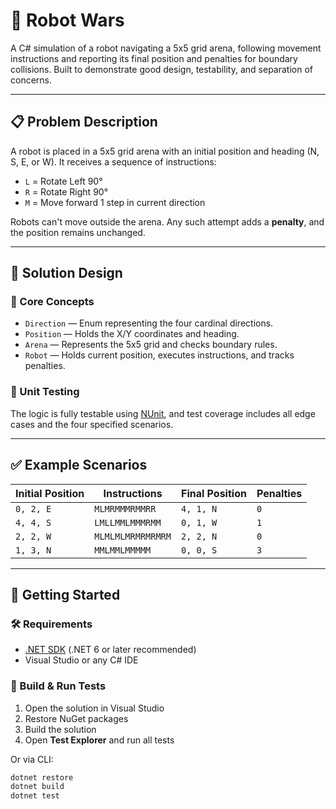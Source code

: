 # 🤖 Robot Wars

A C# simulation of a robot navigating a 5x5 grid arena, following movement instructions and reporting its final position and penalties for boundary collisions. Built to demonstrate good design, testability, and separation of concerns.

---

## 📋 Problem Description

A robot is placed in a 5x5 grid arena with an initial position and heading (N, S, E, or W). It receives a sequence of instructions:

- `L` = Rotate Left 90°
- `R` = Rotate Right 90°
- `M` = Move forward 1 step in current direction

Robots can't move outside the arena. Any such attempt adds a **penalty**, and the position remains unchanged.

---

## 🧠 Solution Design

### 🔧 Core Concepts

- `Direction` — Enum representing the four cardinal directions.
- `Position` — Holds the X/Y coordinates and heading.
- `Arena` — Represents the 5x5 grid and checks boundary rules.
- `Robot` — Holds current position, executes instructions, and tracks penalties.

### 🧪 Unit Testing

The logic is fully testable using [NUnit](https://nunit.org/), and test coverage includes all edge cases and the four specified scenarios.

---

## ✅ Example Scenarios

| Initial Position | Instructions         | Final Position | Penalties |
|------------------|----------------------|----------------|-----------|
| `0, 2, E`        | `MLMRMMMRMMRR`       | `4, 1, N`      | `0`       |
| `4, 4, S`        | `LMLLMMLMMMRMM`      | `0, 1, W`      | `1`       |
| `2, 2, W`        | `MLMLMLMRMRMRMRM`    | `2, 2, N`      | `0`       |
| `1, 3, N`        | `MMLMMLMMMMM`        | `0, 0, S`      | `3`       |

---

## 🚀 Getting Started

### 🛠 Requirements

- [.NET SDK](https://dotnet.microsoft.com/download) (.NET 6 or later recommended)
- Visual Studio or any C# IDE

### 🔧 Build & Run Tests

1. Open the solution in Visual Studio
2. Restore NuGet packages
3. Build the solution
4. Open **Test Explorer** and run all tests

Or via CLI:

```bash
dotnet restore
dotnet build
dotnet test
